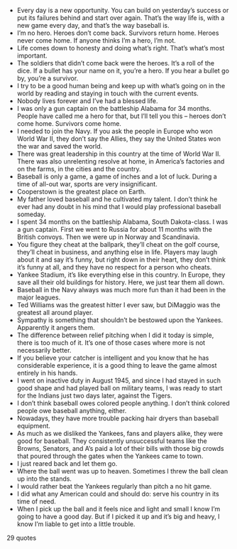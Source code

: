  - Every day is a new opportunity. You can build on yesterday’s success or put its failures behind and start over again. That’s the way life is, with a new game every day, and that’s the way baseball is.
 - I’m no hero. Heroes don’t come back. Survivors return home. Heroes never come home. If anyone thinks I’m a hero, I’m not.
 - Life comes down to honesty and doing what’s right. That’s what’s most important.
 - The soldiers that didn’t come back were the heroes. It’s a roll of the dice. If a bullet has your name on it, you’re a hero. If you hear a bullet go by, you’re a survivor.
 - I try to be a good human being and keep up with what’s going on in the world by reading and staying in touch with the current events.
 - Nobody lives forever and I’ve had a blessed life.
 - I was only a gun captain on the battleship Alabama for 34 months. People have called me a hero for that, but I’ll tell you this – heroes don’t come home. Survivors come home.
 - I needed to join the Navy. If you ask the people in Europe who won World War II, they don’t say the Allies, they say the United States won the war and saved the world.
 - There was great leadership in this country at the time of World War II. There was also unrelenting resolve at home, in America’s factories and on the farms, in the cities and the country.
 - Baseball is only a game, a game of inches and a lot of luck. During a time of all-out war, sports are very insignificant.
 - Cooperstown is the greatest place on Earth.
 - My father loved baseball and he cultivated my talent. I don’t think he ever had any doubt in his mind that I would play professional baseball someday.
 - I spent 34 months on the battleship Alabama, South Dakota-class. I was a gun captain. First we went to Russia for about 11 months with the British convoys. Then we were up in Norway and Scandinavia.
 - You figure they cheat at the ballpark, they’ll cheat on the golf course, they’ll cheat in business, and anything else in life. Players may laugh about it and say it’s funny, but right down in their heart, they don’t think it’s funny at all, and they have no respect for a person who cheats.
 - Yankee Stadium, it’s like everything else in this country. In Europe, they save all their old buildings for history. Here, we just tear them all down.
 - Baseball in the Navy always was much more fun than it had been in the major leagues.
 - Ted Williams was the greatest hitter I ever saw, but DiMaggio was the greatest all around player.
 - Sympathy is something that shouldn’t be bestowed upon the Yankees. Apparently it angers them.
 - The difference between relief pitching when I did it today is simple, there is too much of it. It’s one of those cases where more is not necessarily better.
 - If you believe your catcher is intelligent and you know that he has considerable experience, it is a good thing to leave the game almost entirely in his hands.
 - I went on inactive duty in August 1945, and since I had stayed in such good shape and had played ball on military teams, I was ready to start for the Indians just two days later, against the Tigers.
 - I don’t think baseball owes colored people anything. I don’t think colored people owe baseball anything, either.
 - Nowadays, they have more trouble packing hair dryers than baseball equipment.
 - As much as we disliked the Yankees, fans and players alike, they were good for baseball. They consistently unsuccessful teams like the Browns, Senators, and A’s paid a lot of their bills with those big crowds that poured through the gates when the Yankees came to town.
 - I just reared back and let them go.
 - Where the ball went was up to heaven. Sometimes I threw the ball clean up into the stands.
 - I would rather beat the Yankees regularly than pitch a no hit game.
 - I did what any American could and should do: serve his country in its time of need.
 - When I pick up the ball and it feels nice and light and small I know I’m going to have a good day. But if I picked it up and it’s big and heavy, I know I’m liable to get into a little trouble.

29 quotes